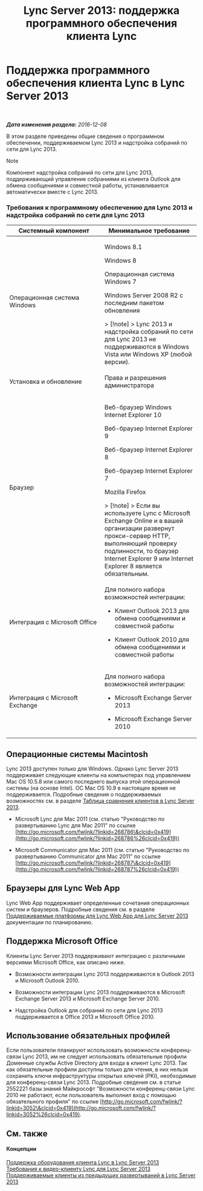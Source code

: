 ﻿---
title: 'Lync Server 2013: поддержка программного обеспечения клиента Lync'
TOCTitle: Поддержка программного обеспечения клиента Lync
ms:assetid: a6851e38-ba9a-4f19-9aa7-d8accf4d62b3
ms:mtpsurl: https://technet.microsoft.com/ru-ru/library/Gg412781(v=OCS.15)
ms:contentKeyID: 49310765
ms.date: 12/10/2016
mtps_version: v=OCS.15
ms.translationtype: HT
---

# Поддержка программного обеспечения клиента Lync в Lync Server 2013

 

_**Дата изменения раздела:** 2016-12-08_

В этом разделе приведены общие сведения о программном обеспечении, поддерживаемом Lync 2013 и надстройка собраний по сети для Lync 2013.

> [!note]  
> Компонент надстройка собраний по сети для Lync 2013, поддерживающий управление собраниями из клиента Outlook для обмена сообщениями и совместной работы, устанавливается автоматически вместе с Lync 2013.

### Требования к программному обеспечению для Lync 2013 и надстройка собраний по сети для Lync 2013

<table>
<colgroup>
<col style="width: 50%" />
<col style="width: 50%" />
</colgroup>
<thead>
<tr class="header">
<th>Системный компонент</th>
<th>Минимальное требование</th>
</tr>
</thead>
<tbody>
<tr class="odd">
<td><p>Операционная система Windows</p></td>
<td><p>Windows 8.1</p>
<p>Windows 8</p>
<p>Операционная система Windows 7</p>
<p>Windows Server 2008 R2 с последним пакетом обновления</p>
<div class="alert">
> [!note]  
> Lync 2013 и надстройка собраний по сети для Lync 2013 не поддерживаются в Windows Vista или Windows XP (любой версии).
</div></td>
</tr>
<tr class="even">
<td><p>Установка и обновление</p></td>
<td><p>Права и разрешения администратора</p></td>
</tr>
<tr class="odd">
<td><p>Браузер</p></td>
<td><p>Веб-браузер Windows Internet Explorer 10</p>
<p>Веб-браузер Internet Explorer 9</p>
<p>Веб-браузер Internet Explorer 8</p>
<p>Веб-браузер Internet Explorer 7</p>
<p>Mozilla Firefox</p>
<div class="alert">
> [!note]  
> Если вы используете Lync с Microsoft Exchange Online и в вашей организации развернут прокси-сервер HTTP, выполняющий проверку подлинности, то браузер Internet Explorer 9 или Internet Explorer 8 является обязательным.
</div></td>
</tr>
<tr class="even">
<td><p>Интеграция с Microsoft Office</p></td>
<td><p>Для полного набора возможностей интеграции:</p><ul><li><p>Клиент Outlook 2013 для обмена сообщениями и совместной работы</p></li><li><p>Клиент Outlook 2010 для обмена сообщениями и совместной работы</p></li></ul></td>
</tr>
<tr class="odd">
<td><p>Интеграция с Microsoft Exchange</p></td>
<td><p>Для полного набора возможностей интеграции:</p><ul><li><p>Microsoft Exchange Server 2013</p></li><li><p>Microsoft Exchange Server 2010</p></li></ul></td>
</tr>
</tbody>
</table>


## Операционные системы Macintosh

Lync 2013 доступен только для Windows. Однако Lync Server 2013 поддерживает следующие клиенты на компьютерах под управлением Mac OS 10.5.8 или самого последнего выпуска этой операционной системы (на основе Intel). ОС Mac OS 10.9 в настоящее время не поддерживается. Подробные сведения о поддерживаемых возможностях см. в разделе [Таблица сравнения клиентов в Lync Server 2013](lync-server-2013-desktop-client-comparison-tables.md).

  - Microsoft Lync для Mac 2011 (см. статью "Руководство по развертыванию Lync для Mac 2011" по ссылке [http://go.microsoft.com/fwlink/?linkid=268786\&clcid=0x419](http://go.microsoft.com/fwlink/?linkid=268786%26clcid=0x419))

  - Microsoft Communicator для Mac 2011 (см. статью "Руководство по развертыванию Communicator для Mac 2011" по ссылке [http://go.microsoft.com/fwlink/?linkid=268787\&clcid=0x419](http://go.microsoft.com/fwlink/?linkid=268787%26clcid=0x419))

## Браузеры для Lync Web App

Lync Web App поддерживает определенные сочетания операционных систем и браузеров. Подробные сведения см. в разделе [Поддерживаемые платформы для Lync Web App для Lync Server 2013](lync-server-2013-lync-web-app-supported-platforms.md) документации по планированию.

## Поддержка Microsoft Office

Клиенты Lync Server 2013 поддерживают интеграцию с различными версиями Microsoft Office, как описано ниже.

  - Возможности интеграции Lync 2013 поддерживаются в Outlook 2013 и Microsoft Outlook 2010.

  - Возможности интеграции Lync 2013 поддерживаются в Microsoft Exchange Server 2013 и Microsoft Exchange Server 2010.

  - Надстройка Outlook для собраний по сети для Lync 2013 поддерживается в Office 2013 и Microsoft Office 2010.

## Использование обязательных профилей

Если пользователи планируют использовать возможности конференц-связи Lync 2013, им не следует использовать обязательные профили Доменные службы Active Directory для входа в клиент Lync 2013. Так как обязательные профили доступны только для чтения, в них нельзя сохранить ключи инфраструктуры открытых ключей (PKI), необходимые для конференц-связи Lync 2013. Подробные сведения см. в статье 2552221 базы знаний Майкрософт "Возможности конференц-связи Lync 2010 не работают, если пользователь выполнил вход с помощью обязательного профиля" по ссылке [http://go.microsoft.com/fwlink/?linkid=3052\&clcid=0x419](http://go.microsoft.com/fwlink/?linkid=3052%26clcid=0x419).

## См. также

#### Концепции

[Поддержка оборудования клиента Lync в Lync Server 2013](lync-server-2013-lync-client-hardware-support.md)  
[Требования к видео-клиенту Lync для Lync Server 2013](lync-server-2013-lync-client-video-requirements.md)  
[Поддерживаемые клиенты из предыдущих развертываний в Lync Server 2013](lync-server-2013-supported-clients-from-previous-deployments.md)

